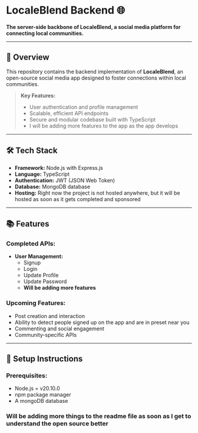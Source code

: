 # LocaleBlend Backend 🌐  
**The server-side backbone of LocaleBlend, a social media platform for connecting local communities.**  

---

## 🚀 Overview  
This repository contains the backend implementation of **LocaleBlend**, an open-source social media app designed to foster connections within local communities.  

> **Key Features:**  
> - User authentication and profile management  
> - Scalable, efficient API endpoints  
> - Secure and modular codebase built with TypeScript
> - I will be adding more features to the app as the app develops

---

## 🛠️ Tech Stack  
- **Framework:** Node.js with Express.js  
- **Language:** TypeScript  
- **Authentication:** JWT (JSON Web Token)  
- **Database:** MongoDB database
- **Hosting:** Right now the project is not hosted anywhere, but it will be hosted as soon as it gets completed and sponsored  

---

## 📚 Features  
### Completed APIs:  
- **User Management:**  
  - Signup  
  - Login  
  - Update Profile  
  - Update Password  
  - **Will be adding more features**

### Upcoming Features:  
- Post creation and interaction
- Ability to detect people signed up on the app and are in preset near you  
- Commenting and social engagement  
- Community-specific APIs  

---

## 🔧 Setup Instructions  
### Prerequisites:  
- Node.js = v20.10.0
- npm package manager  
- A mongoDB database  

### Will be adding more things to the readme file as soon as I get to understand the open source better